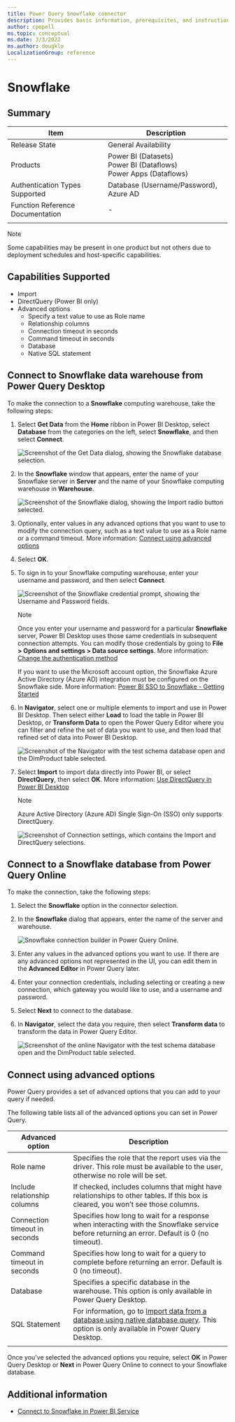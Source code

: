 ```yaml
---
title: Power Query Snowflake connector
description: Provides basic information, prerequisites, and instructions on how to connect to Snowflake database, along with native query folding instructions and troubleshooting tips.
author: cpopell
ms.topic: conceptual
ms.date: 3/3/2022
ms.author: dougklo
LocalizationGroup: reference
---
```


# Snowflake

## Summary

| Item | Description |
| ---- | ----------- |
| Release State | General Availability |
| Products | Power BI (Datasets)<br/>Power BI (Dataflows)<br/>Power Apps (Dataflows) |
| Authentication Types Supported | Database (Username/Password), Azure AD |
| Function Reference Documentation | - |
| | |

> [!Note]
> Some capabilities may be present in one product but not others due to deployment schedules and host-specific capabilities.

## Capabilities Supported

- Import
- DirectQuery (Power BI only)
- Advanced options
  - Specify a text value to use as Role name
  - Relationship columns
  - Connection timeout in seconds
  - Command timeout in seconds
  - Database
  - Native SQL statement

## Connect to Snowflake data warehouse from Power Query Desktop

To make the connection to a **Snowflake** computing warehouse, take the following steps:

1. Select **Get Data** from the **Home** ribbon in Power BI Desktop, select **Database** from the categories on the left, select **Snowflake**, and then select **Connect**.

   ![Screenshot of the Get Data dialog, showing the Snowflake database selection.](./media/Snowflake/snowflake-get-data.png)

2. In the **Snowflake** window that appears, enter the name of your Snowflake server in **Server** and the name of your Snowflake computing warehouse in **Warehouse**.

   ![Screenshot of the Snowflake dialog, showing the Import radio button selected.](./media/Snowflake/snowflake-connection-screen.png)

3. Optionally, enter values in any advanced options that you want to use to modify the connection query, such as a text value to use as a Role name or a command timeout. More information: [Connect using advanced options](#connect-using-advanced-options)

4. Select **OK**.

5. To sign in to your Snowflake computing warehouse, enter your username and password, and then select **Connect**.

   ![Screenshot of the Snowflake credential prompt, showing the Username and Password fields.](./media/Snowflake/snowflake-authentication.png)

   > [!NOTE]
   > Once you enter your username and password for a particular **Snowflake** server, Power BI Desktop uses those same credentials in subsequent connection attempts. You can modify those credentials by going to **File > Options and settings > Data source settings**. More information: [Change the authentication method](../ConnectorAuthentication.md#change-the-authentication-method)

   If you want to use the Microsoft account option, the Snowflake Azure Active Directory (Azure AD) integration must be configured on the Snowflake side. More information: [Power BI SSO to Snowflake - Getting Started](https://docs.snowflake.com/en/user-guide/oauth-powerbi.html#getting-started)

6. In **Navigator**, select one or multiple elements to import and use in Power BI Desktop. Then select either **Load** to load the table in Power BI Desktop, or **Transform Data** to open the Power Query Editor where you can filter and refine the set of data you want to use, and then load that refined set of data into Power BI Desktop.

   ![Screenshot of the Navigator with the test schema database open and the DimProduct table selected.](./media/Snowflake/navigator-desktop.png)

7. Select **Import** to import data directly into Power BI, or select **DirectQuery**, then select **OK**. More information: [Use DirectQuery in Power BI Desktop](/power-bi/connect-data/desktop-use-directquery)

   >[!Note]
   >Azure Active Directory (Azure AD) Single Sign-On (SSO) only supports DirectQuery.

   ![Screenshot of Connection settings, which contains the Import and DirectQuery selections.](./media/Snowflake/connection-settings-desktop.png)

## Connect to a Snowflake database from Power Query Online

To make the connection, take the following steps:

1. Select the **Snowflake** option in the connector selection.

2. In the **Snowflake** dialog that appears, enter the name of the server and warehouse.

   ![Snowflake connection builder in Power Query Online.](./media/Snowflake/snowflake-pqo-advanced.png)

3. Enter any values in the advanced options you want to use. If there are any advanced options not represented in the UI, you can edit them in the **Advanced Editor** in Power Query later.

4. Enter your connection credentials, including selecting or creating a new connection, which gateway you would like to use, and a username and password.

5. Select **Next** to connect to the database.

6. In **Navigator**, select the data you require, then select **Transform data** to transform the data in Power Query Editor.

   ![Screenshot of the online Navigator with the test schema database open and the DimProduct table selected.](./media/Snowflake/navigator-online.png)

## Connect using advanced options

Power Query provides a set of advanced options that you can add to your query if needed.

The following table lists all of the advanced options you can set in Power Query.

| Advanced option | Description |
| --------------- | ----------- |
| Role name | Specifies the role that the report uses via the driver. This role must be available to the user, otherwise no role will be set. |
| Include relationship columns | If checked, includes columns that might have relationships to other tables. If this box is cleared, you won’t see those columns. |
| Connection timeout in seconds | Specifies how long to wait for a response when interacting with the Snowflake service before returning an error. Default is 0 (no timeout).|
| Command timeout in seconds | Specifies how long to wait for a query to complete before returning an error. Default is 0 (no timeout). |
| Database | Specifies a specific database in the warehouse. This option is only available in Power Query Desktop. |
| SQL Statement | For information, go to [Import data from a database using native database query](../native-database-query.md). This option is only available in Power Query Desktop. |
| | |

Once you've selected the advanced options you require, select **OK** in Power Query Desktop or **Next** in Power Query Online to connect to your Snowflake database.

## Additional information

- [Connect to Snowflake in Power BI Service](/power-bi/connect-data/service-connect-snowflake)
